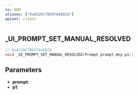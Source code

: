 ```yaml
---
ns: HUD
aliases: ["0xA520C7B05FA4EB2A"]
apiset: client
---
```

## _UI_PROMPT_SET_MANUAL_RESOLVED

```c
// 0xA520C7B05FA4EB2A
void _UI_PROMPT_SET_MANUAL_RESOLVED(Prompt prompt,Any p1);
```


## Parameters
* **prompt**:
* **p1**:



